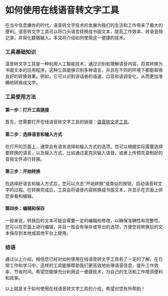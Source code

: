 如何使用在线语音转文字工具
=============

在当今信息爆炸的时代，语音转文字技术的发展为我们的生活和工作带来了极大的便利。语音转文字工具可以将口头语言转换成书面文本，提高工作效率、转录音频记录，并简化数据输入。本文将介绍如何使用这一便捷的技术。

### 工具基础知识

语音转文字工具是一种利用人工智能技术，通过识别和理解语音内容，将其转换为书面文本的应用程序。这种工具能够识别多种语言，并且在不同的环境下都能取得良好的转换效果。例如，它可以识别讲话者的语速、口音和语调变化，从而更加准确地转换成文字。

### 工具使用方法

#### 第一步：打开工具链接

首先，您需要打开在线语音转文字工具的链接：[语音转文字工具](https://www.onlinecalculatorsfree.com/zh-cn/tools/speech-to-text.html)。

#### 第二步：选择语言和输入方式

在打开的页面上，通常会有语言选择和输入方式的选项。您可以根据实际需要选择要转换的语言，以及输入方式，比如通过麦克风输入语音，或者上传预先录制好的音频文件进行转换。

#### 第三步：开始转换

在选择好语言和输入方式后，您可以点击“开始转换”或类似的按钮，启动语音转文字的过程。在转换完成后，工具会将语音内容转换成书面文本，并显示在页面上供您查看和编辑。

#### 第四步：编辑和保存

一般来说，转换后的文本可能会需要一定的编辑和修改，以确保准确性和完整性。您可以在页面上进行编辑，并且一般会有保存或导出的选项，方便您将转换后的文本保存到本地或其他平台上使用。

### 结语

通过以上介绍，相信您已经对如何使用在线语音转文字工具有了一定的了解。在日常工作和学习中，这样的工具能够帮助我们更高效地处理语音信息，提升工作效率，节省时间。希望您能够充分利用这一便捷技术，为自己的生活和工作增添便利和效率。

以上就是关于如何使用在线语音转文字工具的介绍，希望对您有所帮助！